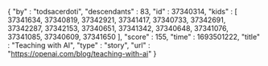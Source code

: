 {
  "by" : "todsacerdoti",
  "descendants" : 83,
  "id" : 37340314,
  "kids" : [ 37341634, 37340819, 37342921, 37341417, 37340733, 37342691, 37342287, 37342153, 37340651, 37341342, 37340648, 37341076, 37341085, 37340609, 37341650 ],
  "score" : 155,
  "time" : 1693501222,
  "title" : "Teaching with AI",
  "type" : "story",
  "url" : "https://openai.com/blog/teaching-with-ai"
}
